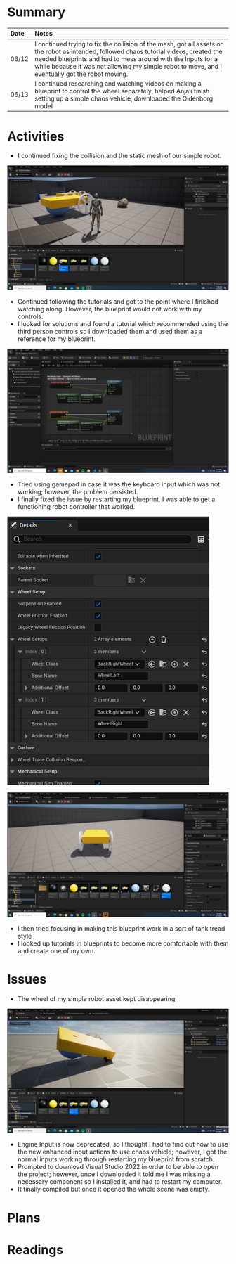 # Summary

| Date  | Notes
| :---- | :----
| 06/12 | I continued trying to fix the collision of the mesh, got all assets on the robot as intended, followed chaos tutorial videos, created the needed blueprints and had to mess around with the Inputs for a while because it was not allowing my simple robot to move, and I eventually got the robot moving.
| 06/13 | I continued researching and watching videos on making a blueprint to control the wheel separately, helped Anjali finish setting up a simple chaos vehicle, downloaded the Oldenborg model

# Activities
- I continued fixing the collision and the static mesh of our simple robot.

![SimpleRobot](Assets/6-19-2023/2.png)

- Continued following the tutorials and got to the point where I finished watching along. However, the blueprint would not work with my controls. 
- I looked for solutions and found a tutorial which recommended using the third person controls so I downloaded them and used them as a reference for my blueprint.

![SimpleRobot](Assets/6-19-2023/3.png)

- Tried using gamepad in case it was the keyboard input which was not working; however, the problem persisted.
- I finally fixed the issue by restarting my blueprint. I was able to get a functioning robot controller that worked. 

![SimpleRobot](Assets/6-19-2023/4.png)

![SimpleRobot](Assets/6-19-2023/5.png)

- I then tried focusing in making this blueprint work in a sort of tank tread style
- I looked up tutorials in blueprints to become more comfortable with them and create one of my own.

# Issues
- The wheel of my simple robot asset kept disappearing 

![SimpleRobot](Assets/6-19-2023/1.png)

- Engine Input is now deprecated, so I thought I had to find out how to use the new enhanced input actions to use chaos vehicle; however, I got the normal inputs working through restarting my blueprint from scratch. 
- Prompted to download Visual Studio 2022 in order to be able to open the project; however, once I downloaded it told me I was missing a necessary component so I installed it, and had to restart my computer.
- It finally compiled but once it opened the whole scene was empty.

# Plans

# Readings